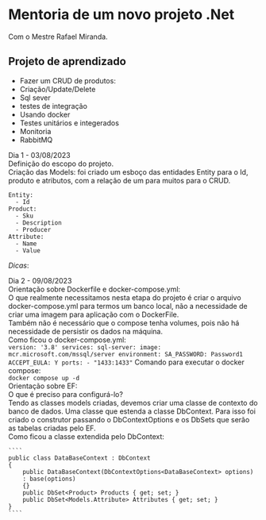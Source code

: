 # Mentoria de um novo projeto .Net  
Com o Mestre Rafael Miranda.  

## Projeto de aprendizado  
- Fazer um CRUD de produtos:  
- Criação/Update/Delete  
- Sql sever  
- testes de integração  
- Usando docker  
- Testes unitários e integerados  
- Monitoria  
- RabbitMQ  

Dia 1 - 03/08/2023  
  Definição do escopo do projeto.  
  Criação das Models: foi criado um esboço das entidades Entity para o Id, produto e atributos, com a relação de um para muitos para o CRUD.   
  ````
  Entity:  
    - Id  
  Product:  
    - Sku  
    - Description  
    - Producer  
  Attribute:  
    - Name  
    - Value
   ````  
  *Dicas*:  

  Dia 2 - 09/08/2023  
    Orientação sobre Dockerfile e docker-compose.yml:  
    O que realmente necessitamos nesta etapa do projeto é criar o arquivo docker-compose.yml para termos um banco local, não a necessidade de criar uma imagem para aplicação com o DockerFile.  
    Também não é necessário que o compose tenha volumes, pois não há necessidade de persistir os dados na máquina.  
    Como ficou o docker-compose.yml:  
    ````
    version: '3.8'
    services:
    sql-server:
    image: mcr.microsoft.com/mssql/server
    environment:
      SA_PASSWORD: Password1
      ACCEPT_EULA: Y
    ports:
      - "1433:1433"
    ````
    Comando para executar o docker compose:  
    ````
    docker compose up -d  
    ````  
    Orientação sobre EF:  
    O que é preciso para configurá-lo?  
    Tendo as classes models criadas, devemos criar uma classe de contexto do banco de dados. Uma classe que estenda a classe DbContext. Para isso foi criado o construtor passando o 
    DbContextOptions e os DbSets que serão as tabelas criadas pelo EF.  
    Como ficou a classe extendida pelo DbContext:  
    
    ````
    public class DataBaseContext : DbContext  
    {
        public DataBaseContext(DbContextOptions<DataBaseContext> options)  
        : base(options)  
        {}  
        public DbSet<Product> Products { get; set; }  
        public DbSet<Models.Attribute> Attributes { get; set; }  
    }  
    ````
